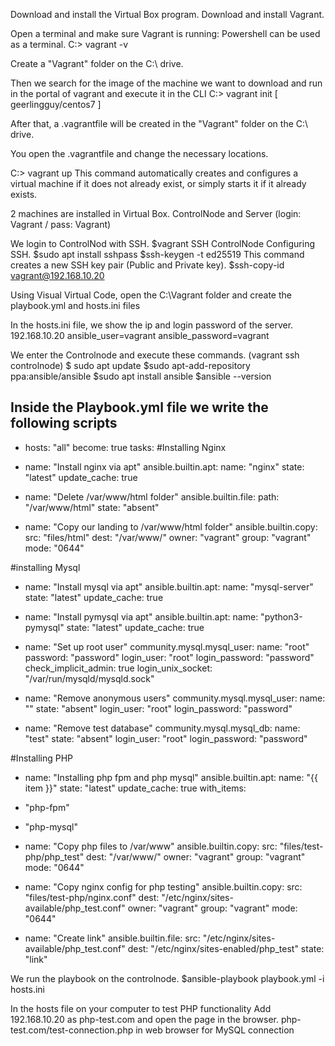 Download and install the Virtual Box program.
Download and install Vagrant.

Open a terminal and make sure Vagrant is running: Powershell can be used as a terminal.
C:\> vagrant -v

Create a "Vagrant" folder on the C:\ drive.

Then we search for the image of the machine we want to download and run in the portal of vagrant and execute it in the CLI
C:\> vagrant init [ geerlingguy/centos7 ]

After that, a .vagrantfile will be created in the "Vagrant" folder on the C:\ drive.

You open the .vagrantfile and change the necessary locations.

C:\> vagrant up
This command automatically creates and configures a virtual machine if it does not already exist, or simply starts it if it already exists.

2 machines are installed in Virtual Box. ControlNode and Server (login: Vagrant / pass: Vagrant)

We login to ControlNod with SSH. $vagrant SSH ControlNode
Configuring SSH.
$sudo apt install sshpass
$ssh-keygen -t ed25519
This command creates a new SSH key pair (Public and Private key).
$ssh-copy-id vagrant@192.168.10.20

Using Visual Virtual Code, open the C:\Vagrant folder and create the playbook.yml and hosts.ini files

In the hosts.ini file, we show the ip and login password of the server.
192.168.10.20 ansible_user=vagrant ansible_password=vagrant

We enter the Controlnode and execute these commands. (vagrant ssh controlnode)
$ sudo apt update
$sudo apt-add-repository ppa:ansible/ansible
$sudo apt install ansible
$ansible --version

Inside the Playbook.yml file we write the following scripts
---
- hosts: "all"
 become: true
 tasks:
 #Installing Nginx
 - name: "Install nginx via apt"
 ansible.builtin.apt:
 name: "nginx"
 state: "latest"
 update_cache: true

 - name: "Delete /var/www/html folder"
 ansible.builtin.file:
 path: "/var/www/html"
 state: "absent"

 - name: "Copy our landing to /var/www/html folder"
 ansible.builtin.copy:
 src: "files/html"
 dest: "/var/www/"
 owner: "vagrant"
 group: "vagrant"
 mode: "0644"

 #installing Mysql
 - name: "Install mysql via apt"
 ansible.builtin.apt:
 name: "mysql-server"
 state: "latest"
 update_cache: true

 - name: "Install pymysql via apt"
 ansible.builtin.apt:
 name: "python3-pymysql"
 state: "latest"
 update_cache: true

 - name: "Set up root user"
 community.mysql.mysql_user:
 name: "root"
 password: "password"
 login_user: "root"
 login_password: "password"
 check_implicit_admin: true
 login_unix_socket: "/var/run/mysqld/mysqld.sock"

 - name: "Remove anonymous users"
 community.mysql.mysql_user:
 name: ""
 state: "absent"
 login_user: "root"
 login_password: "password"

 - name: "Remove test database"
 community.mysql.mysql_db:
 name: "test"
 state: "absent"
 login_user: "root"
 login_password: "password"

#Installing PHP

 - name: "Installing php fpm and php mysql"
 ansible.builtin.apt:
 name: "{{ item }}"
 state: "latest"
 update_cache: true
 with_items:
 - "php-fpm"
 - "php-mysql"

 - name: "Copy php files to /var/www"
 ansible.builtin.copy:
 src: "files/test-php/php_test"
 dest: "/var/www/"
 owner: "vagrant"
 group: "vagrant"
 mode: "0644"

 - name: "Copy nginx config for php testing"
 ansible.builtin.copy:
 src: "files/test-php/nginx.conf"
 dest: "/etc/nginx/sites-available/php_test.conf"
 owner: "vagrant"
 group: "vagrant"
 mode: "0644"

 - name: "Create link"
 ansible.builtin.file:
 src: "/etc/nginx/sites-available/php_test.conf"
 dest: "/etc/nginx/sites-enabled/php_test"
 state: "link"


We run the playbook on the controlnode.
$ansible-playbook playbook.yml -i hosts.ini

In the hosts file on your computer to test PHP functionality
Add 192.168.10.20 as php-test.com and open the page in the browser.
php-test.com/test-connection.php in web browser for MySQL connection








